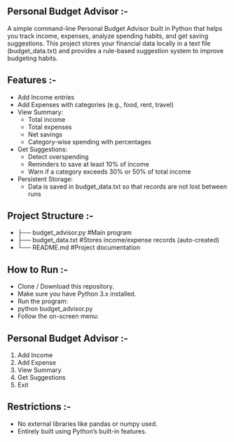 ## Personal Budget Advisor :-
A simple command-line Personal Budget Advisor built in Python that helps you track income, expenses, analyze spending habits, and get saving suggestions.
This project stores your financial data locally in a text file (budget_data.txt) and provides a rule-based suggestion system to improve budgeting habits.

## Features :-
-  Add Income entries
-  Add Expenses with categories (e.g., food, rent, travel)
-  View Summary:
   -  Total income
   -  Total expenses
   -  Net savings
   -  Category-wise spending with percentages
-  Get Suggestions:
   -  Detect overspending
   -  Reminders to save at least 10% of income
   -  Warn if a category exceeds 30% or 50% of total income
-  Persistent Storage:
   -  Data is saved in budget_data.txt so that records are not lost between runs


## Project Structure :-
-  ├── budget_advisor.py   #Main program
-  ├── budget_data.txt     #Stores income/expense records (auto-created)
-  └── README.md           #Project documentation

## How to Run :-
-  Clone / Download this repository.
-  Make sure you have Python 3.x installed.
-  Run the program:
  -  python budget_advisor.py
  -  Follow the on-screen menu:

## Personal Budget Advisor :-
1. Add Income
2. Add Expense
3. View Summary
4. Get Suggestions
5. Exit


## Restrictions :-
-  No external libraries like pandas or numpy used.
-  Entirely built using Python’s built-in features.
